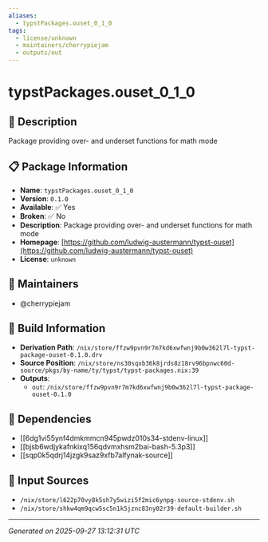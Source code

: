 ```yaml
---
aliases:
  - typstPackages.ouset_0_1_0
tags:
  - license/unknown
  - maintainers/cherrypiejam
  - outputs/out
---
```


# typstPackages.ouset_0_1_0

## 📝 Description

Package providing over- and underset functions for math mode

## 📋 Package Information

- **Name**: `typstPackages.ouset_0_1_0`
- **Version**: `0.1.0`
- **Available**: ✅ Yes
- **Broken**: ✅ No
- **Description**: Package providing over- and underset functions for math mode
- **Homepage**: [https://github.com/ludwig-austermann/typst-ouset](https://github.com/ludwig-austermann/typst-ouset)
- **License**: `unknown`
## 👥 Maintainers

- @cherrypiejam


## 🔧 Build Information

- **Derivation Path**: `/nix/store/ffzw9pvn9r7m7kd6xwfwnj9b0w362l7l-typst-package-ouset-0.1.0.drv`
- **Source Position**: `/nix/store/ns30sqxb36k8jrds8z18rv96bpnwc60d-source/pkgs/by-name/ty/typst/typst-packages.nix:39`
- **Outputs**:
  - `out`:  `/nix/store/ffzw9pvn9r7m7kd6xwfwnj9b0w362l7l-typst-package-ouset-0.1.0`

## 🔗 Dependencies

- [[6dg1vi55ynf4dmkmmcn945pwdz010s34-stdenv-linux]]
- [[bjsb6wdjykafnkixq156qdvmxhsm2bai-bash-5.3p3]]
- [[sqp0k5qdrj14jzgk9saz9xfb7alfynak-source]]

## 📁 Input Sources

- `/nix/store/l622p70vy8k5sh7y5wizi5f2mic6ynpg-source-stdenv.sh`
- `/nix/store/shkw4qm9qcw5sc5n1k5jznc83ny02r39-default-builder.sh`

---
*Generated on 2025-09-27 13:12:31 UTC*
